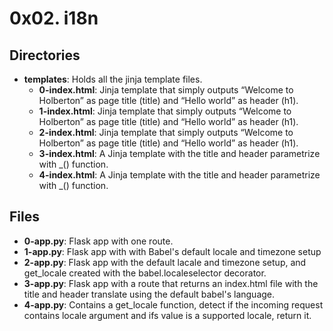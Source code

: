 # 0x02. i18n
## Directories
- **templates**: Holds all the jinja template files.
	- **0-index.html**: Jinja template that simply outputs “Welcome to Holberton” as page title (title) and “Hello world” as header (h1).
	- **1-index.html**: Jinja template that simply outputs “Welcome to Holberton” as page title (title) and “Hello world” as header (h1).
	- **2-index.html**: Jinja template that simply outputs “Welcome to Holberton” as page title (title) and “Hello world” as header (h1).
	- **3-index.html**: A Jinja template with the title and header parametrize with _() function.
	- **4-index.html**: A Jinja template with the title and header parametrize with _() function.
## Files
- **0-app.py**: Flask app with one route.
- **1-app.py**: Flask app with with Babel's default locale and timezone setup
- **2-app.py**: Flask app with the default lacale and timezone setup, and get_locale created with the babel.localeselector decorator.
- **3-app.py**: Flask app with a route that returns an index.html file with the title and header translate using the default babel's language.
- **4-app.py**: Contains a get_locale function, detect if the incoming request contains locale argument and ifs value is a supported locale, return it.
